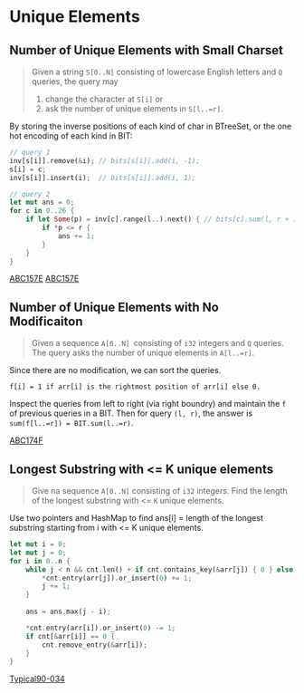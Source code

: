 # Unique Elements

## Number of Unique Elements with Small Charset

> Given a string `S[0..N]` consisting of lowercase English letters and `Q` queries, the query may
>    1. change the character at `S[i]` or 
>    2. ask the number of unique elements in `S[l..=r]`.

By storing the inverse positions of each kind of char in BTreeSet, or the one hot encoding of each kind in BIT:

```rust
// query 1
inv[s[i]].remove(&i); // bits[s[i]].add(i, -1);
s[i] = c;
inv[s[i]].insert(i);  // bits[s[i]].add(i, 1);

// query 2
let mut ans = 0;
for c in 0..26 {
    if let Some(p) = inv[c].range(l..).next() { // bits[c].sum(l, r + 1) > 0
        if *p <= r {
            ans += 1;
        }
    }
}
```
[ABC157E](https://atcoder.jp/contests/abc157/submissions/53570845)
[ABC157E](https://atcoder.jp/contests/abc157/submissions/53571346)


## Number of Unique Elements with No Modificaiton

> Given a sequence `A[0..N] `consisting of `i32` integers and `Q` queries. 
> The query asks the number of unique elements in `A[l..=r]`.

Since there are no modification, we can sort the queries.

```
f[i] = 1 if arr[i] is the rightmost position of arr[i] else 0.
```

Inspect the queries from left to right (via right boundry) and maintain the `f` of previous queries in a BIT. Then for query `(l, r)`, the answer is `sum(f[l..=r]) = BIT.sum(l..=r)`.

[ABC174F](https://atcoder.jp/contests/abc174/submissions/53667278)


## Longest Substring with <= K unique elements

> Give na sequence `A[0..N]` consisting of `i32` integers.
> Find the length of the longest substring with <= `K` unique elements.

Use two pointers and HashMap to find ans[i] = length of the longest substring starting from i with <= K unique elements.

```rust
let mut i = 0;
let mut j = 0;
for i in 0..n {
    while j < n && cnt.len() + if cnt.contains_key(&arr[j]) { 0 } else { 1 } <= k {
        *cnt.entry(arr[j]).or_insert(0) += 1;
        j += 1;
    }
    
    ans = ans.max(j - i);

    *cnt.entry(arr[i]).or_insert(0) -= 1;
    if cnt[&arr[i]] == 0 {
        cnt.remove_entry(&arr[i]);
    }
}
```

[Typical90-034](https://atcoder.jp/contests/typical90/submissions/54315188)